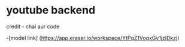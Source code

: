# youtube backend
credit - chai aur code

-[model link] (https://app.eraser.io/workspace/YtPqZ1VogxGy1jzIDkzj)
